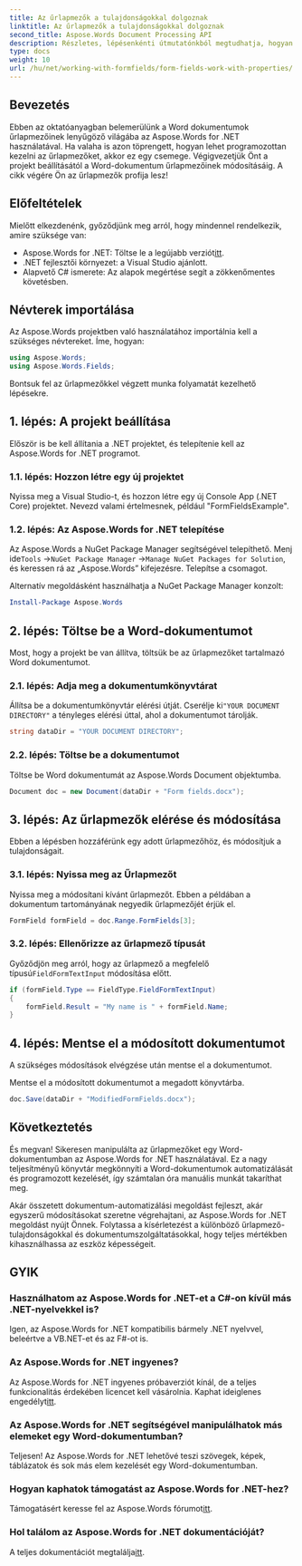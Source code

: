 ```yaml
---
title: Az űrlapmezők a tulajdonságokkal dolgoznak
linktitle: Az űrlapmezők a tulajdonságokkal dolgoznak
second_title: Aspose.Words Document Processing API
description: Részletes, lépésenkénti útmutatónkból megtudhatja, hogyan kezelheti az űrlapmezőket Word dokumentumokban az Aspose.Words for .NET használatával.
type: docs
weight: 10
url: /hu/net/working-with-formfields/form-fields-work-with-properties/
---
```

## Bevezetés

Ebben az oktatóanyagban belemerülünk a Word dokumentumok űrlapmezőinek lenyűgöző világába az Aspose.Words for .NET használatával. Ha valaha is azon töprengett, hogyan lehet programozottan kezelni az űrlapmezőket, akkor ez egy csemege. Végigvezetjük Önt a projekt beállításától a Word-dokumentum űrlapmezőinek módosításáig. A cikk végére Ön az űrlapmezők profija lesz!

## Előfeltételek

Mielőtt elkezdenénk, győződjünk meg arról, hogy mindennel rendelkezik, amire szüksége van:
-  Aspose.Words for .NET: Töltse le a legújabb verziót[itt](https://releases.aspose.com/words/net/).
- .NET fejlesztői környezet: a Visual Studio ajánlott.
- Alapvető C# ismerete: Az alapok megértése segít a zökkenőmentes követésben.

## Névterek importálása

Az Aspose.Words projektben való használatához importálnia kell a szükséges névtereket. Íme, hogyan:

```csharp
using Aspose.Words;
using Aspose.Words.Fields;
```

Bontsuk fel az űrlapmezőkkel végzett munka folyamatát kezelhető lépésekre.

## 1. lépés: A projekt beállítása

Először is be kell állítania a .NET projektet, és telepítenie kell az Aspose.Words for .NET programot.

### 1.1. lépés: Hozzon létre egy új projektet

Nyissa meg a Visual Studio-t, és hozzon létre egy új Console App (.NET Core) projektet. Nevezd valami értelmesnek, például "FormFieldsExample".

### 1.2. lépés: Az Aspose.Words for .NET telepítése

 Az Aspose.Words a NuGet Package Manager segítségével telepíthető. Menj ide`Tools` ->`NuGet Package Manager` ->`Manage NuGet Packages for Solution`, és keressen rá az „Aspose.Words” kifejezésre. Telepítse a csomagot.

Alternatív megoldásként használhatja a NuGet Package Manager konzolt:

```powershell
Install-Package Aspose.Words
```

## 2. lépés: Töltse be a Word-dokumentumot

Most, hogy a projekt be van állítva, töltsük be az űrlapmezőket tartalmazó Word dokumentumot.

### 2.1. lépés: Adja meg a dokumentumkönyvtárat

 Állítsa be a dokumentumkönyvtár elérési útját. Cserélje ki`"YOUR DOCUMENT DIRECTORY"` a tényleges elérési úttal, ahol a dokumentumot tárolják.

```csharp
string dataDir = "YOUR DOCUMENT DIRECTORY";
```

### 2.2. lépés: Töltse be a dokumentumot

Töltse be Word dokumentumát az Aspose.Words Document objektumba.

```csharp
Document doc = new Document(dataDir + "Form fields.docx");
```

## 3. lépés: Az űrlapmezők elérése és módosítása

Ebben a lépésben hozzáférünk egy adott űrlapmezőhöz, és módosítjuk a tulajdonságait.

### 3.1. lépés: Nyissa meg az Űrlapmezőt

Nyissa meg a módosítani kívánt űrlapmezőt. Ebben a példában a dokumentum tartományának negyedik űrlapmezőjét érjük el.

```csharp
FormField formField = doc.Range.FormFields[3];
```

### 3.2. lépés: Ellenőrizze az űrlapmező típusát

 Győződjön meg arról, hogy az űrlapmező a megfelelő típusú`FieldFormTextInput` módosítása előtt.

```csharp
if (formField.Type == FieldType.FieldFormTextInput)
{
    formField.Result = "My name is " + formField.Name;
}
```

## 4. lépés: Mentse el a módosított dokumentumot

A szükséges módosítások elvégzése után mentse el a dokumentumot.

Mentse el a módosított dokumentumot a megadott könyvtárba.

```csharp
doc.Save(dataDir + "ModifiedFormFields.docx");
```

## Következtetés

És megvan! Sikeresen manipulálta az űrlapmezőket egy Word-dokumentumban az Aspose.Words for .NET használatával. Ez a nagy teljesítményű könyvtár megkönnyíti a Word-dokumentumok automatizálását és programozott kezelését, így számtalan óra manuális munkát takaríthat meg.

Akár összetett dokumentum-automatizálási megoldást fejleszt, akár egyszerű módosításokat szeretne végrehajtani, az Aspose.Words for .NET megoldást nyújt Önnek. Folytassa a kísérletezést a különböző űrlapmező-tulajdonságokkal és dokumentumszolgáltatásokkal, hogy teljes mértékben kihasználhassa az eszköz képességeit.

## GYIK

### Használhatom az Aspose.Words for .NET-et a C#-on kívül más .NET-nyelvekkel is?
Igen, az Aspose.Words for .NET kompatibilis bármely .NET nyelvvel, beleértve a VB.NET-et és az F#-ot is.

### Az Aspose.Words for .NET ingyenes?
Az Aspose.Words for .NET ingyenes próbaverziót kínál, de a teljes funkcionalitás érdekében licencet kell vásárolnia. Kaphat ideiglenes engedélyt[itt](https://purchase.aspose.com/temporary-license/).

### Az Aspose.Words for .NET segítségével manipulálhatok más elemeket egy Word-dokumentumban?
Teljesen! Az Aspose.Words for .NET lehetővé teszi szövegek, képek, táblázatok és sok más elem kezelését egy Word-dokumentumban.

### Hogyan kaphatok támogatást az Aspose.Words for .NET-hez?
 Támogatásért keresse fel az Aspose.Words fórumot[itt](https://forum.aspose.com/c/words/8).

### Hol találom az Aspose.Words for .NET dokumentációját?
 A teljes dokumentációt megtalálja[itt](https://reference.aspose.com/words/net/).